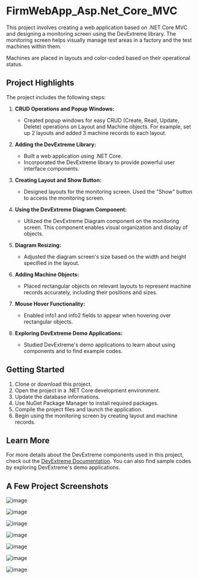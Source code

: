 # FirmWebApp_Asp.Net_Core_MVC

This project involves creating a web application based on .NET Core MVC and designing a monitoring screen using the DevExtreme library. The monitoring screen helps visually manage test areas in a factory and the test machines within them.

Machines are placed in layouts and color-coded based on their operational status.

## Project Highlights

The project includes the following steps:

1. **CRUD Operations and Popup Windows:**
   - Created popup windows for easy CRUD (Create, Read, Update, Delete) operations on Layout and Machine objects. For example, set up 2 layouts and added 3 machine records to each layout.

2. **Adding the DevExtreme Library:**
   - Built a web application using .NET Core.
   - Incorporated the DevExtreme library to provide powerful user interface components.

3. **Creating Layout and Show Button:**
   - Designed layouts for the monitoring screen. Used the "Show" button to access the monitoring screen.

4. **Using the DevExtreme Diagram Component:**
   - Utilized the DevExtreme Diagram component on the monitoring screen. This component enables visual organization and display of objects.

5. **Diagram Resizing:**
   - Adjusted the diagram screen's size based on the width and height specified in the layout.

6. **Adding Machine Objects:**
   - Placed rectangular objects on relevant layouts to represent machine records accurately, including their positions and sizes.

7. **Mouse Hover Functionality:**
   - Enabled info1 and info2 fields to appear when hovering over rectangular objects.

8. **Exploring DevExtreme Demo Applications:**
   - Studied DevExtreme's demo applications to learn about using components and to find example codes.

## Getting Started

1. Clone or download this project.
2. Open the project in a .NET Core development environment.
3. Update the database informations.
4. Use NuGet Package Manager to install required packages.
5. Compile the project files and launch the application.
6. Begin using the monitoring screen by creating layout and machine records.

## Learn More

For more details about the DevExtreme components used in this project, check out the [DevExtreme Documentation](https://js.devexpress.com/Documentation/). You can also find sample codes by exploring DevExtreme's demo applications.

## A Few Project Screenshots

![image](https://github.com/MoussaBane/FirmWebApp_Asp.Net_Core_MVC/assets/75726215/4cd36f7e-6468-4d5a-98f6-b8e094d8f8c2)

![image](https://github.com/MoussaBane/FirmWebApp_Asp.Net_Core_MVC/assets/75726215/85f95d9e-2fb7-4828-ba59-7d81ba6e7652)

![image](https://github.com/MoussaBane/FirmWebApp_Asp.Net_Core_MVC/assets/75726215/85f84111-728e-4f8b-a70a-edd371759fec)

![image](https://github.com/MoussaBane/FirmWebApp_Asp.Net_Core_MVC/assets/75726215/de02e569-d49b-40c3-bc28-e07fd5cd3fb4)

![image](https://github.com/MoussaBane/FirmWebApp_Asp.Net_Core_MVC/assets/75726215/fca0fdb9-b9cd-4aa6-9cf9-a650c7e69ad9)

![image](https://github.com/MoussaBane/FirmWebApp_Asp.Net_Core_MVC/assets/75726215/36691994-4b3c-4f0e-871c-4f455c930381)

![image](https://github.com/MoussaBane/FirmWebApp_Asp.Net_Core_MVC/assets/75726215/a0b64682-d502-475c-8140-494c90eb92aa)






